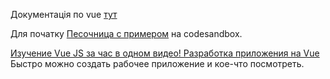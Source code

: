 Документація по vue <a href="https://ru.vuejs.org/v2/guide/">тут</a>

Для початку <a href="https://codesandbox.io/s/o29j95wx9?file=/App.vue" class="headerlink" title="Песочница с примером" data-scroll="">Песочница с примером</a> на codesandbox.

<a href="https://www.youtube.com/watch?v=TiBCLraUFvA">Изучение Vue JS за час в одном видео! Разработка приложения на Vue</a> <br>
Быстро можно создать рабочее приложение и кое-что посмотреть.
